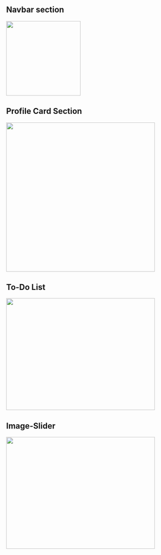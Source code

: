 ## Navbar section
<img src="https://github.com/user-attachments/assets/880eb554-7fcd-4330-a54f-38f4eeb0536e" width="200"/>

## Profile Card Section
<img src="https://github.com/user-attachments/assets/732fb084-16dc-458c-aba9-7c049cd0a324" width="400" height="400"/>

## To-Do List
<img src="https://github.com/user-attachments/assets/d2d60568-19dc-44c6-82f9-969747b1a12d" width="400" height="300"/>

## Image-Slider
<img src="https://github.com/user-attachments/assets/cddc1086-8197-4dff-8e63-f3c9a571dc51" width="400" height="300"/>

